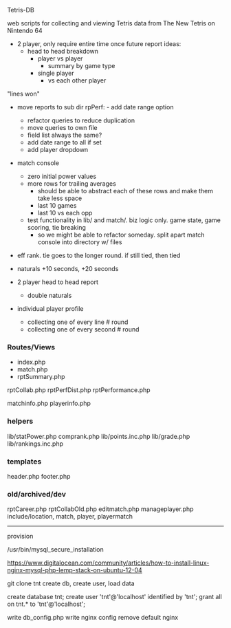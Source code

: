 Tetris-DB

web scripts for collecting and viewing Tetris data from The New Tetris on Nintendo 64

- 2 player, only require entire time once
future report ideas:
  - head to head breakdown
    - player vs player
      - summary by game type
    - single player
      - vs each other player

"lines won"

- move reports to sub dir
  rpPerf: - add date range option
    - refactor queries to reduce duplication
    - move queries to own file
    - field list always the same?
    - add date range to all if set
    - add player dropdown
- match console
  - zero initial power values
  - more rows for trailing averages
    - should be able to abstract each of these rows and make them take less space
    - last 10 games
    - last 10 vs each opp
  - test functionality in lib/ and match/. biz logic only. game state, game scoring, tie breaking
    - so we might be able to refactor someday. split apart match console into directory w/ files

- eff rank. tie goes to the longer round. if still tied, then tied
- naturals +10 seconds, +20 seconds
- 2 player head to head report
  - double naturals
- individual player profile
  - collecting one of every line # round
  - collecting one of every second # round






### Routes/Views
- index.php
- match.php
- rptSummary.php

rptCollab.php
rptPerfDist.php
rptPerformance.php

matchinfo.php
playerinfo.php

### helpers
lib/statPower.php
comprank.php
lib/points.inc.php
lib/grade.php
lib/rankings.inc.php

### templates
header.php
footer.php

### old/archived/dev
rptCareer.php
rptCollabOld.php
editmatch.php
manageplayer.php
include/location, match, player, playermatch


---


provision

/usr/bin/mysql_secure_installation

https://www.digitalocean.com/community/articles/how-to-install-linux-nginx-mysql-php-lemp-stack-on-ubuntu-12-04

git clone tnt
create db, create user, load data

create database tnt;
create user 'tnt'@'localhost' identified by 'tnt';
grant all on tnt.* to 'tnt'@'localhost';

write db_config.php
write nginx config
remove default nginx